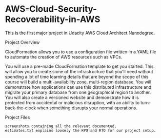# AWS-Cloud-Security-Recoverability-in-AWS

This is the first major project in Udacity AWS Cloud Architect Nanodegree.

Project Overview

CloudFormation allows you to use a configuration file written in a YAML file to automate the creation of AWS resources such as VPCs.

You will use a pre-made CloudFormation template to get you started. This will allow you to create some of the infrastructure that you'll need without spending a lot of time learning details that are beyond the scope of this course will build a multi-availability zone, multi-region database. You will demonstrate how applications can use this distributed infrastructure and migrate your primary database from one geographical region to another. You will also create a versioned website and demonstrate how it is protected from accidental or malicious disruption, with an ability to turn-back-the-clock when something disrupts your normal operations.

Project Files

    screenshots containing all the relevant documented.
    estimates.txt explains loosely the RPO and RTO for our project setup.
